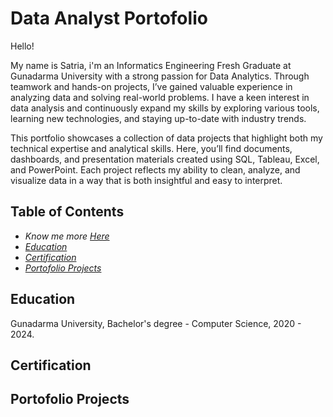 # Data Analyst Portofolio

Hello!

My name is Satria, i'm an Informatics Engineering Fresh Graduate at Gunadarma University with a strong passion for Data Analytics. Through teamwork and hands-on projects, I’ve gained valuable experience in analyzing data and solving real-world problems. I have a keen interest in data analysis and continuously expand my skills by exploring various tools, learning new technologies, and staying up-to-date with industry trends.

This portfolio showcases a collection of data projects that highlight both my technical expertise and analytical skills. Here, you’ll find documents, dashboards, and presentation materials created using SQL, Tableau, Excel, and PowerPoint. Each project reflects my ability to clean, analyze, and visualize data in a way that is both insightful and easy to interpret.

## Table of Contents

+ *Know me more* [*Here*](linkedin.com/in/satriadwiputro/)
+ [*Education*]()
+ [*Certification*]()
+ [*Portofolio Projects*](url)

## Education
Gunadarma University, Bachelor's degree - Computer Science, 2020 - 2024.

## Certification

## Portofolio Projects
